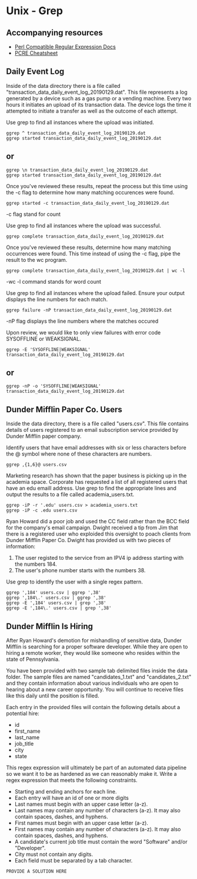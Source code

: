 # Unix - Grep


## Accompanying resources
* [Perl Compatible Regular Expression Docs](https://www.pcre.org/current/doc/html/pcre2pattern.html)
* [PCRE Cheatsheet](https://www.debuggex.com/cheatsheet/regex/pcre)


## Daily Event Log

Inside of the data directory there is a file called "transaction_data_daily_event_log_20190129.dat". This file represents a log generated by a device such as a gas pump or a vending machine. Every two hours it initiates an upload of its transaction data. The device logs the time it attempted to initiate a transfer as well as the outcome of each attempt.

Use grep to find all instances where the upload was initiated. 
```
ggrep ^ transaction_data_daily_event_log_20190129.dat
ggrep started transaction_data_daily_event_log_20190129.dat
```
## or
```
ggrep \n transaction_data_daily_event_log_20190129.dat
ggrep started transaction_data_daily_event_log_20190129.dat
```

Once you've reviewed these results, repeat the process but this time using the -c flag to determine how many matching occurences were found.
```
ggrep started -c transaction_data_daily_event_log_20190129.dat
```
-c flag stand for count


Use grep to find all instances where the upload was successful. 
```
ggrep complete transaction_data_daily_event_log_20190129.dat
```

Once you've reviewed these results, determine how many matching occurrences were found. This time instead of using the -c flag, pipe the result to the wc program.
```
ggrep complete transaction_data_daily_event_log_20190129.dat | wc -l
```
-wc -l command stands for word count


Use grep to find all instances where the upload failed. Ensure your output displays the line numbers for each match.

```
ggrep failure -nP transaction_data_daily_event_log_20190129.dat
```
-nP flag displays the line numbers where the matches occured


Upon review, we would like to only view failures with error code SYSOFFLINE or WEAKSIGNAL.

```
ggrep -E 'SYSOFFLINE|WEAKSIGNAL' transaction_data_daily_event_log_20190129.dat
```
## or
```
ggrep -nP -o 'SYSOFFLINE|WEAKSIGNAL' transaction_data_daily_event_log_20190129.dat
```


## Dunder Mifflin Paper Co. Users

Inside the data directory, there is a file called "users.csv". This file contains details of users registered to an email subscription service provided by Dunder Mifflin paper company. 

Identify users that have email addresses with six or less characters before the @ symbol where none of these characters are numbers.
```
ggrep ,{1,6}@ users.csv
```


Marketing research has shown that the paper business is picking up in the academia space. Corporate has requested a list of all registered users that have an edu emaill address. Use grep to find the appropriate lines and output the results to a file called academia_users.txt.
```
ggrep -iP -r '.edu' users.csv > academia_users.txt
ggrep -iP -c .edu users.csv
```


Ryan Howard did a poor job and used the CC field rather than the BCC field for the company's email campaign. Dwight received a tip from Jim that there is a registered user who exploided this oversight to poach clients from Dunder Mifflin Paper Co. Dwight has provided us with two pieces of information:
1. The user registed to the service from an IPV4 ip address starting with the numbers 184. 
2. The user's phone number starts with the numbers 38.

Use grep to identify the user with a single regex pattern.
```
ggrep ',184' users.csv | ggrep ',38'
ggrep ',184\.' users.csv | ggrep ',38'
ggrep -E ',184' users.csv | grep ',38'
ggrep -E ',184\.' users.csv | grep ',38'
```


## Dunder Mifflin Is Hiring

After Ryan Howard's demotion for mishandling of sensitive data, Dunder Mifflin is searching for a proper software developer. While they are open to hiring a remote worker, they would like someone who resides within the state of Pennsylvania.

You have been provided with two sample tab delimited files inside the data folder. The sample files are named "candidates_1.txt" and "candidates_2.txt" and they contain information about various individuals who are open to hearing about a new career opportunity. You will continue to receive files like this daily until the position is filled.

Each entry in the provided files will contain the following details about a potential hire:
* id
* first_name
* last_name
* job_title
* city
* state

This regex expression will ultimately be part of an automated data pipeline so we want it to be as hardened as we can reasonably make it. Write a regex expression that meets the following constraints.

* Starting and ending anchors for each line.
* Each entry will have an id of one or more digits
* Last names must begin with an upper case letter (a-z).
* Last names may contain any number of characters (a-z). It may also contain spaces, dashes, and hyphens.
* First names must begin with an upper case letter (a-z).
* First names may contain any number of characters (a-z). It may also contain spaces, dashes, and hyphens.
* A candidate's current job title must contain the word "Software" and/or "Developer".
* City must not contain any digits.
* Each field must be separated by a tab character.

```
PROVIDE A SOLUTION HERE
```